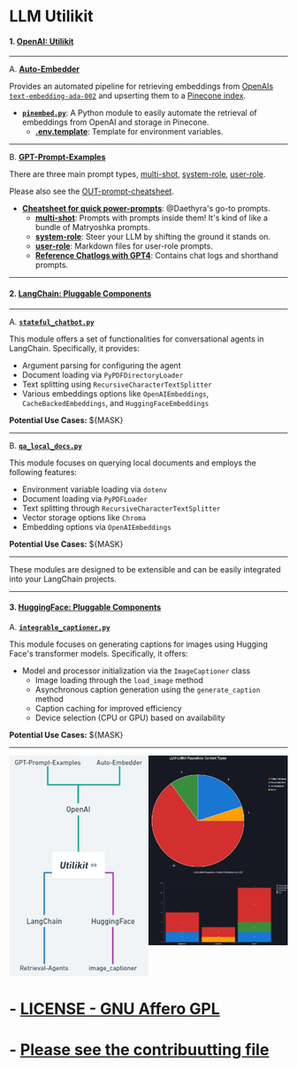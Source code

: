 # LLM Utilikit

#### 1. **[OpenAI: Utilikit](./OpenAI/)**

---

A. **[Auto-Embedder](./OpenAI/Auto-Embedder)**

Provides an automated pipeline for retrieving embeddings from [OpenAIs `text-embedding-ada-002`](https://platform.openai.com/docs/guides/embeddings) and upserting them to a [Pinecone index](https://docs.pinecone.io/docs/indexes).

- **[`pinembed.py`](./OpenAI/Auto-Embedder/pinembed.py)**: A Python module to easily automate the retrieval of embeddings from OpenAI and storage in Pinecone.
  - **[.env.template](./OpenAI/Auto-Embedder/.env.template)**: Template for environment variables.

---

B. **[GPT-Prompt-Examples](./OpenAI/GPT-Prompt-Examples)**

There are three main prompt types, [multi-shot](./OpenAI/GPT-Prompt-Examples/multi-shot), [system-role](./OpenAI/GPT-Prompt-Examples/system-role), [user-role](./OpenAI/GPT-Prompt-Examples/user-role).

Please also see the [OUT-prompt-cheatsheet](./OpenAI/GPT-Prompt-Examples/OUT-prompt-cheatsheet.md).

- **[Cheatsheet for quick power-prompts](./OpenAI/GPT-Prompt-Examples/OUT-prompt-cheatsheet.md)**: @Daethyra's go-to prompts.
  - **[multi-shot](./OpenAI/GPT-Prompt-Examples/multi-shot)**: Prompts with prompts inside them! It's kind of like a bundle of Matryoshka prompts.
  - **[system-role](./OpenAI/GPT-Prompt-Examples/system-role)**: Steer your LLM by shifting the ground it stands on.
  - **[user-role](./OpenAI/GPT-Prompt-Examples/user-role)**: Markdown files for user-role prompts.
  - **[Reference Chatlogs with GPT4](./OpenAI/GPT-Prompt-Examples/ChatGPT_reference_chatlogs)**: Contains chat logs and shorthand prompts.

---

#### 2. **[LangChain: Pluggable Components](./LangChain/)**

---

A. **[`stateful_chatbot.py`](./LangChain/Retrieval-Agents/stateful_chatbot.py)**

This module offers a set of functionalities for conversational agents in LangChain. Specifically, it provides:

- Argument parsing for configuring the agent
- Document loading via `PyPDFDirectoryLoader`
- Text splitting using `RecursiveCharacterTextSplitter`
- Various embeddings options like `OpenAIEmbeddings`, `CacheBackedEmbeddings`, and `HuggingFaceEmbeddings`

**Potential Use Cases:**
${MASK}

---

B. **[`qa_local_docs.py`](./LangChain/Retrieval-Agents/qa_local_docs.py)**

This module focuses on querying local documents and employs the following features:

- Environment variable loading via `dotenv`
- Document loading via `PyPDFLoader`
- Text splitting through `RecursiveCharacterTextSplitter`
- Vector storage options like `Chroma`
- Embedding options via `OpenAIEmbeddings`

**Potential Use Cases:**
${MASK}

---

These modules are designed to be extensible and can be easily integrated into your LangChain projects.

---

#### 3. **[HuggingFace: Pluggable Components](./HuggingFace/)**

A. **[`integrable_captioner.py`](./HuggingFace\image_captioner\integrable_image_captioner.py)**

This module focuses on generating captions for images using Hugging Face's transformer models. Specifically, it offers:

- Model and processor initialization via the `ImageCaptioner` class
  - Image loading through the `load_image` method
  - Asynchronous caption generation using the `generate_caption` method
  - Caption caching for improved efficiency
  - Device selection (CPU or GPU) based on availability

**Potential Use Cases:**
${MASK}

---

<div style="display: flex; flex-direction: row;">
  <div style="flex: 1;">
    <img src=".github\mindmap_2023-10-07.jpg" alt="Creation Date: Oct 7th, 2023" width="256"/>
  </div>
  <div style="flex: 1; display: flex; flex-direction: column;">
    <img src=".github\pie_chart.jpg" alt="Creation Date: Oct 7th, 2023" width="450"/>
    <img src=".github\bar_graph.jpg" alt="Creation Date: Oct 7th, 2023" width="450"/>
  </div>
</div>

# - [LICENSE - GNU Affero GPL](./LICENSE)

# - [Please see the contribuutting file](./CONTRIBUTING.md)
